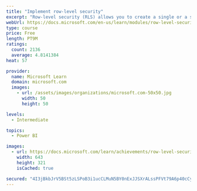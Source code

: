 ```yaml
---
title: "Implement row-level security"
excerpt: "Row-level security (RLS) allows you to create a single or a set of reports that targets data for a specific user. In this module, you will learn how to implement RLS by using either a static or dynamic method and how Microsoft Power BI simplifies testing RLS in Power BI Desktop and Power BI service."
webUrl: https://docs.microsoft.com/en-us/learn/modules/row-level-security-power-bi/
type: course
price: Free
length: PT9M
ratings:
  count: 2136
  average: 4.8141384
heat: 57

provider:
  name: Microsoft Learn
  domain: microsoft.com
  images:
    - url: /assets/images/organizations/microsoft.com-50x50.jpg
      width: 50
      height: 50

levels:
  - Intermediate

topics:
  - Power BI

images:
  - url: https://docs.microsoft.com/learn/achievements/row-level-security-power-bi-social.png
    width: 643
    height: 321
    isCached: true

secured: "4I3jBkbJrV5BSt5zLSPoB3i1ucCLMuN5BY0nExJJSXrALssPFVt79A6p40cCygfWSM5jTuUlMEZoLjyeOtirmCkB1rVhTDomuZSCSzNSw5oBdVo6Sa+7AWfJaKQOGhnbx0J1NY7i7uE3IZ9jyBKgT30iicjLWrsEtnGuIeCExI5XJ+sAOOIGUPppDiMhJ5jO96mLhHb9XThfhSLmVeW2AprUy5ZdasQ7S7ZZbvdAxxxBwbj7FcxZJkDtYIDNW8NugysxFKWHSYULeHzOODjE77d2kjT2m5sASJLapTHKbISvakqpe3Kt1bLRF4NVUIBYKzT/c5AgHYAYPklw+OUzYXVGVTTuSWmChzNvhe/tzB4lK0FjUT6uEAkJ8bCEh7OWaq7dG5k4e/HK4QyDElS2NpDBJmvb434uobjKaUXP5gM=;n3Y6QiPvXma36WuVukf2Yg=="
---
```



